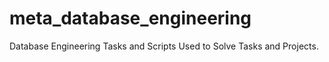 # meta_database_engineering
Database Engineering Tasks and Scripts Used to Solve Tasks and Projects.
